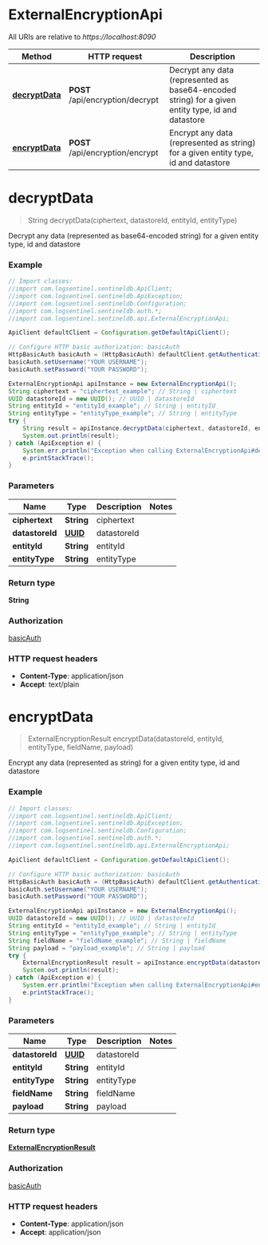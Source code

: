 # ExternalEncryptionApi

All URIs are relative to *https://localhost:8090*

Method | HTTP request | Description
------------- | ------------- | -------------
[**decryptData**](ExternalEncryptionApi.md#decryptData) | **POST** /api/encryption/decrypt | Decrypt any data (represented as base64-encoded string) for a given entity type, id and datastore
[**encryptData**](ExternalEncryptionApi.md#encryptData) | **POST** /api/encryption/encrypt | Encrypt any data (represented as string) for a given entity type, id and datastore


<a name="decryptData"></a>
# **decryptData**
> String decryptData(ciphertext, datastoreId, entityId, entityType)

Decrypt any data (represented as base64-encoded string) for a given entity type, id and datastore

### Example
```java
// Import classes:
//import com.logsentinel.sentineldb.ApiClient;
//import com.logsentinel.sentineldb.ApiException;
//import com.logsentinel.sentineldb.Configuration;
//import com.logsentinel.sentineldb.auth.*;
//import com.logsentinel.sentineldb.api.ExternalEncryptionApi;

ApiClient defaultClient = Configuration.getDefaultApiClient();

// Configure HTTP basic authorization: basicAuth
HttpBasicAuth basicAuth = (HttpBasicAuth) defaultClient.getAuthentication("basicAuth");
basicAuth.setUsername("YOUR USERNAME");
basicAuth.setPassword("YOUR PASSWORD");

ExternalEncryptionApi apiInstance = new ExternalEncryptionApi();
String ciphertext = "ciphertext_example"; // String | ciphertext
UUID datastoreId = new UUID(); // UUID | datastoreId
String entityId = "entityId_example"; // String | entityId
String entityType = "entityType_example"; // String | entityType
try {
    String result = apiInstance.decryptData(ciphertext, datastoreId, entityId, entityType);
    System.out.println(result);
} catch (ApiException e) {
    System.err.println("Exception when calling ExternalEncryptionApi#decryptData");
    e.printStackTrace();
}
```

### Parameters

Name | Type | Description  | Notes
------------- | ------------- | ------------- | -------------
 **ciphertext** | **String**| ciphertext |
 **datastoreId** | [**UUID**](.md)| datastoreId |
 **entityId** | **String**| entityId |
 **entityType** | **String**| entityType |

### Return type

**String**

### Authorization

[basicAuth](../README.md#basicAuth)

### HTTP request headers

 - **Content-Type**: application/json
 - **Accept**: text/plain

<a name="encryptData"></a>
# **encryptData**
> ExternalEncryptionResult encryptData(datastoreId, entityId, entityType, fieldName, payload)

Encrypt any data (represented as string) for a given entity type, id and datastore

### Example
```java
// Import classes:
//import com.logsentinel.sentineldb.ApiClient;
//import com.logsentinel.sentineldb.ApiException;
//import com.logsentinel.sentineldb.Configuration;
//import com.logsentinel.sentineldb.auth.*;
//import com.logsentinel.sentineldb.api.ExternalEncryptionApi;

ApiClient defaultClient = Configuration.getDefaultApiClient();

// Configure HTTP basic authorization: basicAuth
HttpBasicAuth basicAuth = (HttpBasicAuth) defaultClient.getAuthentication("basicAuth");
basicAuth.setUsername("YOUR USERNAME");
basicAuth.setPassword("YOUR PASSWORD");

ExternalEncryptionApi apiInstance = new ExternalEncryptionApi();
UUID datastoreId = new UUID(); // UUID | datastoreId
String entityId = "entityId_example"; // String | entityId
String entityType = "entityType_example"; // String | entityType
String fieldName = "fieldName_example"; // String | fieldName
String payload = "payload_example"; // String | payload
try {
    ExternalEncryptionResult result = apiInstance.encryptData(datastoreId, entityId, entityType, fieldName, payload);
    System.out.println(result);
} catch (ApiException e) {
    System.err.println("Exception when calling ExternalEncryptionApi#encryptData");
    e.printStackTrace();
}
```

### Parameters

Name | Type | Description  | Notes
------------- | ------------- | ------------- | -------------
 **datastoreId** | [**UUID**](.md)| datastoreId |
 **entityId** | **String**| entityId |
 **entityType** | **String**| entityType |
 **fieldName** | **String**| fieldName |
 **payload** | **String**| payload |

### Return type

[**ExternalEncryptionResult**](ExternalEncryptionResult.md)

### Authorization

[basicAuth](../README.md#basicAuth)

### HTTP request headers

 - **Content-Type**: application/json
 - **Accept**: application/json

